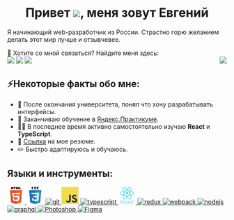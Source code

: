 <h1 align="center">Привет <img src="https://media.giphy.com/media/hvRJCLFzcasrR4ia7z/giphy.gif" width="35px">, меня зовут Евгений</h1>
<p align="left">Я начинающий web-разработчик из России. Страстно горю желанием делать этот мир лучше и отзывчевее.</p>
<p>
  📣 Хотите со мной связаться? Найдите меня здесь:<br/>
  <a href="https://t.me/JstGFlx"><img src="https://img.shields.io/badge/telegram-white.svg?style=for-the-badge&logo=telegram&logoColor=0077B5"/></a>
  <a href="https://www.linkedin.com/in/evgenygeyer/"><img src="https://img.shields.io/badge/linkedin-0077B5.svg?style=for-the-badge&logo=linkedin&logoColor=white"/></a>
  <a href="https://www.instagram.com/jstgflx/"><img src="https://img.shields.io/badge/instagram-E4405F.svg?style=for-the-badge&logo=instagram&logoColor=white"/></a>
<img align="right" src="https://media.giphy.com/media/gdNmEIkMm2wUpspdTf/giphy.gif" />
<h2>⚡️Некоторые факты обо мне:</h2>
<ul>
<li>🧐 После окончания университета, понял что хочу разрабатывать интерфейсы.</li>
<li>🔭 Заканчиваю обучение в <a href="https://praktikum.yandex.ru/">Яндекс.Практикуме</a>.</li>
<li>👨‍💻 В последнее время активно самостоятельно изучаю <strong>React</strong> и <strong>TypeScript</strong>.</li>
<li>📙 <a href="https://drive.google.com/file/d/1i6050jxdfAmyR8ljJN0tORiz1APWUOx6/view?usp=sharing">Ссылка</a> на мое резюме.</li>
<li>✏️ Быстро адаптируюсь и обучаюсь.</li>
</ul>
<h2 align="left">Языки и инструменты:</h2>
  <p align="left">
    <a href="https://www.w3.org/html/" target="_blank"> 
      <img src="https://raw.githubusercontent.com/devicons/devicon/master/icons/html5/html5-original-wordmark.svg" alt="html5" width="40" height="40"/> 
    </a> 
    <a href="https://www.w3schools.com/css/" target="_blank"> 
      <img src="https://raw.githubusercontent.com/devicons/devicon/master/icons/css3/css3-original-wordmark.svg" alt="css3" width="40" height="40"/> 
    </a> 
    <a href="https://git-scm.com/" target="_blank"> 
      <img src="https://www.vectorlogo.zone/logos/git-scm/git-scm-icon.svg" alt="git" width="40" height="40"/> 
    </a>   
    <a href="https://developer.mozilla.org/en-US/docs/Web/JavaScript" target="_blank"> 
      <img src="https://raw.githubusercontent.com/devicons/devicon/master/icons/javascript/javascript-original.svg" alt="javascript" width="40" height="40"/> 
    </a>
    <a href="https://www.typescriptlang.org/" target="_blank"> 
      <img src="https://www.bryntum.com/wp-content/uploads/2019/03/ts.png" alt="typescript" width="40" height="40"/> 
    </a>
    <a href="https://reactjs.org/" target="_blank"> 
      <img src="https://raw.githubusercontent.com/devicons/devicon/master/icons/react/react-original-wordmark.svg" alt="react" width="40" height="40"/> 
    </a>
   <a href="https://redux.js.org/" target="_blank"> 
      <img src="https://everyday.codes/wp-content/uploads/2020/01/0-U2DmhXYumRyXH6X1.png" alt="redux" width="40" height="40"/> 
    </a>
    <a href="https://webpack.js.org" target="_blank"> 
      <img src="https://habrastorage.org/webt/k-/tm/2g/k-tm2gvbb_ky6gdrd-tzqrzjkf4.png" alt="webpack" width="40" height="40"/> 
    </a> 
    <a href="https://nodejs.org" target="_blank"> 
      <img src="https://s1.o7planning.com/ru/11931/images/20938929.png" alt="nodejs" width="40" height="40"/> 
    </a>
    <a href="https://graphql.org/" target="_blank"> 
      <img src="https://marmelab.com/images/blog/graphql/logo.png" alt="graphql"  height="40"/> 
    </a>
    <a href="https://www.adobe.com/products/photoshop.html" target="_blank"> 
      <img src="https://upload.wikimedia.org/wikipedia/commons/thumb/a/af/Adobe_Photoshop_CC_icon.svg/1200px-Adobe_Photoshop_CC_icon.svg.png" alt="Photoshop" width="40" height="40"/> 
    </a>
    <a href="https://www.figma.com/" target="_blank"> 
      <img src="https://upload.wikimedia.org/wikipedia/commons/3/33/Figma-logo.svg" alt="Figma" width="40" height="40"/> 
    </a>
  </p>


